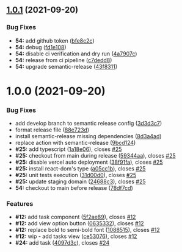 ## [1.0.1](https://github.com/flowck/microsoft-todo/compare/v1.0.0...v1.0.1) (2021-09-20)


### Bug Fixes

* **54:** add github token ([bfe8c2c](https://github.com/flowck/microsoft-todo/commit/bfe8c2c2593802649464944189fc9ca22faaff14))
* **54:** debug ([fd1e108](https://github.com/flowck/microsoft-todo/commit/fd1e1085a89ccfce6d4995ce13b239066eb16642))
* **54:** disable ci verification and dry run ([4a7907c](https://github.com/flowck/microsoft-todo/commit/4a7907cb6d8b60a0746bf891d4f1f0301974da8f))
* **54:** release from ci pipeline ([c7dedd8](https://github.com/flowck/microsoft-todo/commit/c7dedd8adc9923dc5caabfa50ae7967dd2df93fa))
* **54:** upgrade semantic-release ([43f8311](https://github.com/flowck/microsoft-todo/commit/43f8311f4eca2cde21a8041170635a0e22b8d5b0))

# 1.0.0 (2021-09-20)


### Bug Fixes

* add develop branch to  semantic release config ([3d3d3c7](https://github.com/flowck/microsoft-todo/commit/3d3d3c793bc61ada26849c46ef96ab280457f2d8))
* format release file ([88e723d](https://github.com/flowck/microsoft-todo/commit/88e723de8f70284f939490e816ac82f270607059))
* install semantic-release missing dependencies ([8d3a4ad](https://github.com/flowck/microsoft-todo/commit/8d3a4ad8a793cd873932976217efe6a420b8255a))
* replace action with semantic-release ([9bcd124](https://github.com/flowck/microsoft-todo/commit/9bcd124ef6c8af8cdc8dba42a0e6f496d24fe387))
* **#25:** add typescript ([1a18e06](https://github.com/flowck/microsoft-todo/commit/1a18e0695814a5a84877206246737c3180bd3d5b)), closes [#25](https://github.com/flowck/microsoft-todo/issues/25)
* **#25:** checkout from main during release ([59344aa](https://github.com/flowck/microsoft-todo/commit/59344aa935499c5e90cce5db4abd8c17dcb70d5b)), closes [#25](https://github.com/flowck/microsoft-todo/issues/25)
* **#25:** disable vercel auto deployment ([38f91fa](https://github.com/flowck/microsoft-todo/commit/38f91fa9efbda39d42e3b1eb8e83032435fdb44a)), closes [#25](https://github.com/flowck/microsoft-todo/issues/25)
* **#25:** install react-dom's type ([a05cc1b](https://github.com/flowck/microsoft-todo/commit/a05cc1bae33fbee94335326becfbbd6fe50ea037)), closes [#25](https://github.com/flowck/microsoft-todo/issues/25)
* **#25:** unit tests execution ([31d00d0](https://github.com/flowck/microsoft-todo/commit/31d00d09cf9dd8b2a3f6ee973b02fff2be18f270)), closes [#25](https://github.com/flowck/microsoft-todo/issues/25)
* **#25:** update staging domain ([24688c3](https://github.com/flowck/microsoft-todo/commit/24688c33c30e0cdd7a563aa833d3d1a199c113b4)), closes [#25](https://github.com/flowck/microsoft-todo/issues/25)
* **54:** checkout to main before release ([78df7cd](https://github.com/flowck/microsoft-todo/commit/78df7cdaf374287bea8bb62fd45da2de68d9dc5e))


### Features

* **#12:** add task component ([5f2ae89](https://github.com/flowck/microsoft-todo/commit/5f2ae89eeb92b0f18cf353484f473f562acc87a5)), closes [#12](https://github.com/flowck/microsoft-todo/issues/12)
* **#12:** add view option button ([0635332](https://github.com/flowck/microsoft-todo/commit/0635332f28c17db722cc543ee651b5eea16968c0)), closes [#12](https://github.com/flowck/microsoft-todo/issues/12)
* **#12:** replace bold to semi-bold font ([1088515](https://github.com/flowck/microsoft-todo/commit/108851588868730d8c42ab0c6c8ebd6d08f9b2d9)), closes [#12](https://github.com/flowck/microsoft-todo/issues/12)
* **#12:** wip - add tasks view ([ce53076](https://github.com/flowck/microsoft-todo/commit/ce530769925dd0cd1b144f1e7ae393f795272e90)), closes [#12](https://github.com/flowck/microsoft-todo/issues/12)
* **#24:** add task ([4097d3c](https://github.com/flowck/microsoft-todo/commit/4097d3c985312ac9f2239e546e0a9dd9bad04b3b)), closes [#24](https://github.com/flowck/microsoft-todo/issues/24)
